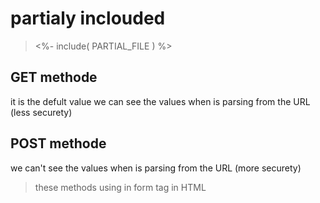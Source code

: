 # partialy inclouded 
>  <%- include( PARTIAL_FILE ) %>

## GET methode 
it is the defult value we can see the values when is parsing from the URL (less securety)
## POST methode 
 we can't see the values when is parsing from the URL (more securety)

> these methods using in form tag in HTML  

